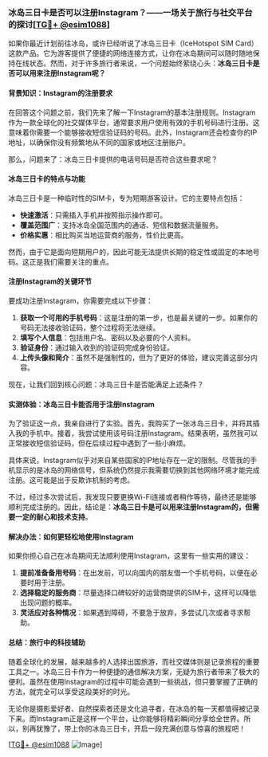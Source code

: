 ### 冰岛三日卡是否可以注册Instagram？——一场关于旅行与社交平台的探讨[[TG💪+ @esim1088](https://t.me/s/esim1088)]

如果你最近计划前往冰岛，或许已经听说了冰岛三日卡（IceHotspot SIM Card）这款产品。它为游客提供了便捷的网络连接方式，让你在冰岛期间可以随时随地保持在线状态。然而，对于许多旅行者来说，一个问题始终萦绕心头：**冰岛三日卡是否可以用来注册Instagram呢？**

#### **背景知识：Instagram的注册要求**

在回答这个问题之前，我们先来了解一下Instagram的基本注册规则。Instagram作为一款全球化的社交媒体平台，通常要求用户使用有效的手机号码进行注册。这意味着你需要一个能够接收短信验证码的号码。此外，Instagram还会检查你的IP地址，以确保你没有频繁地从不同的国家或地区注册账户。

那么，问题来了：冰岛三日卡提供的电话号码是否符合这些要求呢？

#### **冰岛三日卡的特点与功能**

冰岛三日卡是一种临时性的SIM卡，专为短期游客设计。它的主要特点包括：

- **快速激活**：只需插入手机并按照指示操作即可。
- **覆盖范围广**：支持冰岛全国范围内的通话、短信和数据流量服务。
- **价格实惠**：相比购买当地运营商的服务，性价比更高。

然而，由于它是面向短期用户的，因此可能无法提供长期的稳定性或固定的本地号码。这正是我们需要关注的重点。

#### **注册Instagram的关键环节**

要成功注册Instagram，你需要完成以下步骤：

1. **获取一个可用的手机号码**：这是注册的第一步，也是最关键的一步。如果你的号码无法接收验证码，整个过程将无法继续。
2. **填写个人信息**：包括用户名、密码以及必要的个人资料。
3. **验证身份**：通过输入收到的验证码完成身份验证。
4. **上传头像和简介**：虽然不是强制性的，但为了更好的体验，建议完善这部分内容。

现在，让我们回到核心问题：冰岛三日卡是否能满足上述条件？

#### **实测体验：冰岛三日卡能否用于注册Instagram**

为了验证这一点，我亲自进行了实验。首先，我购买了一张冰岛三日卡，并将其插入我的手机中。接着，我尝试使用该号码注册Instagram。结果表明，虽然我可以正常接收短信验证码，但在后续过程中遇到了一些小麻烦。

具体来说，Instagram似乎对来自某些国家的IP地址存在一定的限制。尽管我的手机显示的是冰岛的网络信号，但系统仍然提示我需要切换到其他网络环境才能完成注册。这可能是出于反欺诈机制的考虑。

不过，经过多次尝试后，我发现只要更换Wi-Fi连接或者稍作等待，最终还是能够顺利完成注册的。因此，结论是：**冰岛三日卡是可以用来注册Instagram的，但需要一定的耐心和技术支持**。

#### **解决办法：如何更轻松地使用Instagram**

如果你担心自己在冰岛期间无法顺利使用Instagram，这里有一些实用的建议：

1. **提前准备备用号码**：在出发前，可以向国内的朋友借一个手机号码，以便在必要时用于注册。
2. **选择稳定的服务商**：尽量选择口碑较好的运营商提供的SIM卡，这样可以降低出现问题的概率。
3. **灵活应对各种情况**：如果遇到障碍，不要急于放弃，多尝试几次或者寻求帮助。

#### **总结：旅行中的科技辅助**

随着全球化的发展，越来越多的人选择出国旅游，而社交媒体则是记录旅程的重要工具之一。冰岛三日卡作为一种便捷的通信解决方案，无疑为旅行者带来了极大的便利。虽然在使用Instagram的过程中可能会遇到一些挑战，但只要掌握了正确的方法，就完全可以享受这段美好的时光。

无论你是摄影爱好者、自然探索者还是文化追寻者，在冰岛的每一天都值得被记录下来。而Instagram正是这样一个平台，让你能够将精彩瞬间分享给全世界。所以，别再犹豫了，带上你的冰岛三日卡，开启一段充满创意与惊喜的旅程吧！

[[TG💪+ @esim1088](https://t.me/s/esim1088) ![Image](https://i.postimg.cc/4NQfJmqS/Snipaste-2025-05-13-00-14-12.png)]
